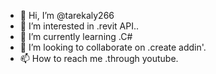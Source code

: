 - 👋 Hi, I’m @tarekaly266
- 👀 I’m interested in .revit API..
- 🌱 I’m currently learning .C#
- 💞️ I’m looking to collaborate on .create addin'.
- 📫 How to reach me .through youtube.

<!---
tarekaly266/tarekaly266 is a ✨ special ✨ repository because its `README.md` (this file) appears on your GitHub profile.
You can click the Preview link to take a look at your changes.
--->
